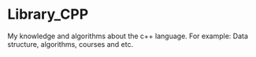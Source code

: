 # Library_CPP
My knowledge and algorithms about the c++ language. For example: Data structure, algorithms, courses and etc.
